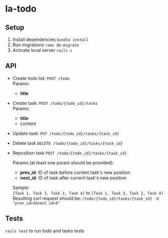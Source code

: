 # la-todo

## Setup
1. Install dependencies `bundle install`
2. Run migrations `rake db:migrate`
3. Activate local server `rails s`

## API
- Create todo list: `POST /todo`\
  Params:
  - **title**

- Create task: `POST /todo/{todo_id}/tasks`\
  Params:
  - **title**
  - content
- Update task: `PUT /todo/{todo_id}/tasks/{task_id}`
- Delete task `DELETE /todo/{todo_id}/tasks/{task_id}`
- Reposition task `POST /todo/{todo_id}/tasks/{task_id}`

  Params (at least one param should be provided): 
  - **prev_id**: ID of task before current task's new position
  - **next_id**: ID of task after current task's new position

  Sample:\
  `[Task 1, Task 2, Task 3, Task 4]` to `[Task 1, Task 3, Task 2, Task 4]`\
  Resulting curl request should be: `/todo/{todo_id}/tasks/{task_id} -d "prev_id=3&next_id=4"`
  
  
## Tests
`rails test` to run todo and tasks tests
